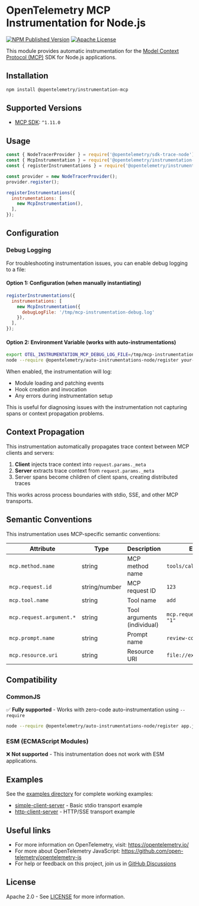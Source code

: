 # OpenTelemetry MCP Instrumentation for Node.js

[![NPM Published Version][npm-img]][npm-url]
[![Apache License][license-image]][license-image]

This module provides automatic instrumentation for the [Model Context Protocol (MCP)](https://modelcontextprotocol.io/) SDK for Node.js applications.

## Installation

```bash
npm install @opentelemetry/instrumentation-mcp
```

## Supported Versions

- [MCP SDK](https://www.npmjs.com/package/@modelcontextprotocol/sdk): `^1.11.0`

## Usage

```javascript
const { NodeTracerProvider } = require('@opentelemetry/sdk-trace-node');
const { McpInstrumentation } = require('@opentelemetry/instrumentation-mcp');
const { registerInstrumentations } = require('@opentelemetry/instrumentation');

const provider = new NodeTracerProvider();
provider.register();

registerInstrumentations({
  instrumentations: [
    new McpInstrumentation(),
  ],
});
```

## Configuration



### Debug Logging

For troubleshooting instrumentation issues, you can enable debug logging to a file:

#### Option 1: Configuration (when manually instantiating)

```javascript
registerInstrumentations({
  instrumentations: [
    new McpInstrumentation({
      debugLogFile: '/tmp/mcp-instrumentation-debug.log'
    }),
  ],
});
```

#### Option 2: Environment Variable (works with auto-instrumentations)

```bash
export OTEL_INSTRUMENTATION_MCP_DEBUG_LOG_FILE=/tmp/mcp-instrumentation-debug.log
node --require @opentelemetry/auto-instrumentations-node/register your-app.js
```

When enabled, the instrumentation will log:

- Module loading and patching events
- Hook creation and invocation
- Any errors during instrumentation setup

This is useful for diagnosing issues with the instrumentation not capturing spans or context propagation problems.

## Context Propagation

This instrumentation automatically propagates trace context between MCP clients and servers:

1. **Client** injects trace context into `request.params._meta`
2. **Server** extracts trace context from `request.params._meta`
3. Server spans become children of client spans, creating distributed traces

This works across process boundaries with stdio, SSE, and other MCP transports.

## Semantic Conventions

This instrumentation uses MCP-specific semantic conventions:

| Attribute | Type | Description | Example |
|-----------|------|-------------|---------|
| `mcp.method.name` | string | MCP method name | `tools/call` |
| `mcp.request.id` | string/number | MCP request ID | `123` |
| `mcp.tool.name` | string | Tool name | `add` |
| `mcp.request.argument.*` | string | Tool arguments (individual) | `mcp.request.argument.a: "1"` |
| `mcp.prompt.name` | string | Prompt name | `review-code` |
| `mcp.resource.uri` | string | Resource URI | `file://example.txt` |

## Compatibility

### CommonJS

✅ **Fully supported** - Works with zero-code auto-instrumentation using `--require`

```bash
node --require @opentelemetry/auto-instrumentations-node/register app.js
```

### ESM (ECMAScript Modules)

❌ **Not supported** - This instrumentation does not work with ESM applications.



## Examples

See the [examples directory](./examples) for complete working examples:

- [simple-client-server](./examples/simple-client-server) - Basic stdio transport example
- [http-client-server](./examples/http-client-server) - HTTP/SSE transport example

## Useful links

- For more information on OpenTelemetry, visit: <https://opentelemetry.io/>
- For more about OpenTelemetry JavaScript: <https://github.com/open-telemetry/opentelemetry-js>
- For help or feedback on this project, join us in [GitHub Discussions][discussions-url]

## License

Apache 2.0 - See [LICENSE][license-url] for more information.

[discussions-url]: https://github.com/open-telemetry/opentelemetry-js/discussions
[license-url]: https://github.com/open-telemetry/opentelemetry-js-contrib/blob/main/LICENSE
[license-image]: https://img.shields.io/badge/license-Apache_2.0-green.svg?style=flat
[npm-url]: https://www.npmjs.com/package/@opentelemetry/instrumentation-mcp
[npm-img]: https://badge.fury.io/js/%40opentelemetry%2Finstrumentation-mcp.svg
